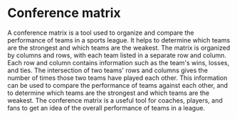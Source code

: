 # Conference matrix

A conference matrix is a tool used to organize and compare the performance of teams in a sports league. It helps to determine which teams are the strongest and which teams are the weakest. The matrix is organized by columns and rows, with each team listed in a separate row and column. Each row and column contains information such as the team's wins, losses, and ties. The intersection of two teams' rows and columns gives the number of times those two teams have played each other. This information can be used to compare the performance of teams against each other, and to determine which teams are the strongest and which teams are the weakest. The conference matrix is a useful tool for coaches, players, and fans to get an idea of the overall performance of teams in a league.
